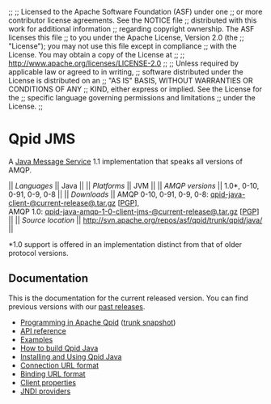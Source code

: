 ;;
;; Licensed to the Apache Software Foundation (ASF) under one
;; or more contributor license agreements.  See the NOTICE file
;; distributed with this work for additional information
;; regarding copyright ownership.  The ASF licenses this file
;; to you under the Apache License, Version 2.0 (the
;; "License"); you may not use this file except in compliance
;; with the License.  You may obtain a copy of the License at
;; 
;;   http://www.apache.org/licenses/LICENSE-2.0
;; 
;; Unless required by applicable law or agreed to in writing,
;; software distributed under the License is distributed on an
;; "AS IS" BASIS, WITHOUT WARRANTIES OR CONDITIONS OF ANY
;; KIND, either express or implied.  See the License for the
;; specific language governing permissions and limitations
;; under the License.
;;

# Qpid JMS

A [Java Message
Service](http://en.wikipedia.org/wiki/Java_Message_Service) 1.1
implementation that speaks all versions of AMQP.

  || *Languages* || Java ||
  || *Platforms* || JVM ||
  || *AMQP versions* || 1.0\*, 0-10, 0-91, 0-9, 0-8 ||
  || *Downloads* || AMQP 0-10, 0-91, 0-9, 0-8: [qpid-java-client-@current-release@.tar.gz](http://www.apache.org/dyn/closer.cgi/qpid/@current-release@/qpid-java-client-@current-release@.tar.gz) \[[PGP](http://www.apache.org/dist/qpid/@current-release@/qpid-java-client-@current-release@.tar.gz.asc)],<br/>AMQP 1.0: [qpid-java-amqp-1-0-client-jms-@current-release@.tar.gz](http://www.apache.org/dyn/closer.cgi/qpid/@current-release@/qpid-java-amqp-1-0-client-jms-@current-release@.tar.gz) \[[PGP](http://www.apache.org/dist/qpid/@current-release@/qpid-java-amqp-1-0-client-jms-@current-release@.tar.gz.asc)] ||
  || *Source location* ||  <http://svn.apache.org/repos/asf/qpid/trunk/qpid/java/> ||

\*1.0 support is offered in an implementation distinct from that of
older protocol versions.

## Documentation

This is the documentation for the current released version.  You can
find previous versions with our
[past releases](@site-url@/releases/index.html#past-releases).

 - [Programming in Apache Qpid](@current-release-url@/programming/book/index.html#QpidJMS) ([trunk snapshot](@site-url@/components/programming/book/index.html))
 - [API reference](http://docs.oracle.com/javaee/1.4/api/javax/jms/package-summary.html)
 - [Examples](@current-release-url@/qpid-jms/examples/index.html)
 - [How to build Qpid Java](https://cwiki.apache.org/qpid/qpid-java-build-how-to.html)
 - [Installing and Using Qpid Java](https://cwiki.apache.org/qpid/getting-started-guide.html)
 - [Connection URL format](https://cwiki.apache.org/qpid/connection-url-format.html)
 - [Binding URL format](https://cwiki.apache.org/qpid/bindingurlformat.html)
 - [Client properties](https://cwiki.apache.org/qpid/system-properties.html#SystemProperties-ClientProperties)
 - [JNDI providers](https://cwiki.apache.org/qpid/using-qpid-with-other-jndi-providers.html)
